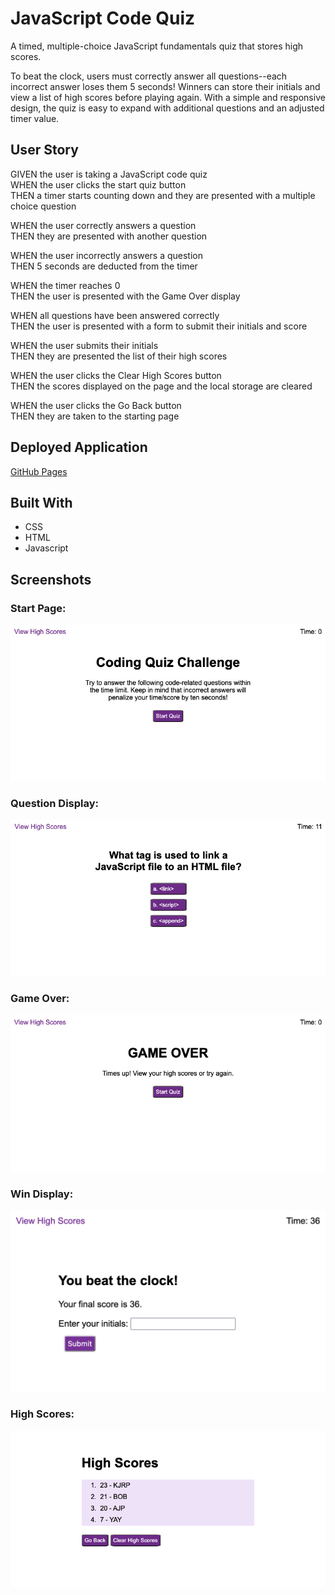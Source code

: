 # JavaScript Code Quiz

A timed, multiple-choice JavaScript fundamentals quiz that stores high scores.

To beat the clock, users must correctly answer all questions--each incorrect answer loses them 5 seconds! Winners can store their initials and view a list of high scores before playing again. With a simple and responsive design, the quiz is easy to expand with additional questions and an adjusted timer value.

## User Story

GIVEN the user is taking a JavaScript code quiz  
WHEN the user clicks the start quiz button  
THEN a timer starts counting down and they are presented with a multiple choice question

WHEN the user correctly answers a question  
THEN they are presented with another question

WHEN the user incorrectly answers a question  
THEN 5 seconds are deducted from the timer

WHEN the timer reaches 0  
THEN the user is presented with the Game Over display

WHEN all questions have been answered correctly  
THEN the user is presented with a form to submit their initials and score

WHEN the user submits their initials  
THEN they are presented the list of their high scores

WHEN the user clicks the Clear High Scores button  
THEN the scores displayed on the page and the local storage are cleared

WHEN the user clicks the Go Back button  
THEN they are taken to the starting page

## Deployed Application

[GitHub Pages](https://kayleriegerpatton.github.io/javascript-code-quiz/)

## Built With

- CSS
- HTML
- Javascript

## Screenshots

### Start Page:

![Quiz start page](assets/images/screenshots/quiz-start.png)

### Question Display:

![Quiz question display with multiple choice format](assets/images/screenshots/quiz-question.png)

### Game Over:

![Quiz game over page](assets/images/screenshots/quiz-gameover.png)

### Win Display:

![Quiz win display with initials submission form](assets/images/screenshots/quiz-win.png)

### High Scores:

![Quiz high scores page with list of scores and initials](assets/images/screenshots/quiz-highscores.png)

